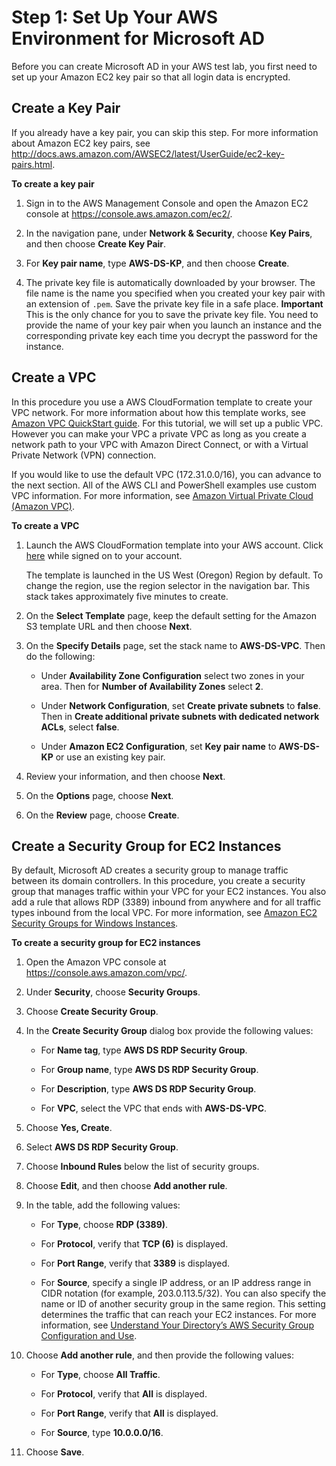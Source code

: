 # Step 1: Set Up Your AWS Environment for Microsoft AD<a name="microsoftadbasestep1"></a>

Before you can create Microsoft AD in your AWS test lab, you first need to set up your Amazon EC2 key pair so that all login data is encrypted\.

## Create a Key Pair<a name="createkeypair2"></a>

If you already have a key pair, you can skip this step\. For more information about Amazon EC2 key pairs, see [http://docs\.aws\.amazon\.com/AWSEC2/latest/UserGuide/ec2\-key\-pairs\.html](http://docs.aws.amazon.com/AWSEC2/latest/UserGuide/ec2-key-pairs.html)\.

**To create a key pair**

1. Sign in to the AWS Management Console and open the Amazon EC2 console at [https://console\.aws\.amazon\.com/ec2/](https://console.aws.amazon.com/ec2/)\.

1. In the navigation pane, under **Network & Security**, choose **Key Pairs**, and then choose **Create Key Pair**\.

1. For **Key pair name**, type **AWS\-DS\-KP**, and then choose **Create**\.

1. The private key file is automatically downloaded by your browser\. The file name is the name you specified when you created your key pair with an extension of `.pem`\. Save the private key file in a safe place\.
**Important**  
This is the only chance for you to save the private key file\. You need to provide the name of your key pair when you launch an instance and the corresponding private key each time you decrypt the password for the instance\.

## Create a VPC<a name="createvpc"></a>

In this procedure you use a AWS CloudFormation template to create your VPC network\. For more information about how this template works, see [Amazon VPC QuickStart guide](https://aws.amazon.com/quickstart/architecture/vpc/)\. For this tutorial, we will set up a public VPC\. However you can make your VPC a private VPC as long as you create a network path to your VPC with Amazon Direct Connect, or with a Virtual Private Network \(VPN\) connection\.

If you would like to use the default VPC \(172\.31\.0\.0/16\), you can advance to the next section\. All of the AWS CLI and PowerShell examples use custom VPC information\. For more information, see [Amazon Virtual Private Cloud \(Amazon VPC\)](http://docs.aws.amazon.com/AmazonVPC/latest/UserGuide/VPC_Introduction.html)\.

**To create a VPC**

1. Launch the AWS CloudFormation template into your AWS account\. Click [here](https://console.aws.amazon.com/cloudformation/home?region=us-west-2#cstack=sn%7EQuick-Start-VPC%7Cturl%7Ehttps://s3.amazonaws.com/quickstart-reference/aws/vpc/latest/templates/aws-vpc.template) while signed on to your account\.

   The template is launched in the US West \(Oregon\) Region by default\. To change the region, use the region selector in the navigation bar\. This stack takes approximately five minutes to create\.

1. On the **Select Template** page, keep the default setting for the Amazon S3 template URL and then choose **Next**\.

1. On the **Specify Details** page, set the stack name to **AWS\-DS\-VPC**\. Then do the following:

   + Under **Availability Zone Configuration** select two zones in your area\. Then for **Number of Availability Zones** select **2**\.

   + Under **Network Configuration**, set **Create private subnets** to **false**\. Then in **Create additional private subnets with dedicated network ACLs**, select **false**\.

   + Under **Amazon EC2 Configuration**, set **Key pair name** to **AWS\-DS\-KP** or use an existing key pair\.

1. Review your information, and then choose **Next**\.

1. On the **Options** page, choose **Next**\.

1. On the **Review** page, choose **Create**\.

## Create a Security Group for EC2 Instances<a name="createsecuritygroup"></a>

By default, Microsoft AD creates a security group to manage traffic between its domain controllers\. In this procedure, you create a security group that manages traffic within your VPC for your EC2 instances\. You also add a rule that allows RDP \(3389\) inbound from anywhere and for all traffic types inbound from the local VPC\. For more information, see [Amazon EC2 Security Groups for Windows Instances](http://docs.aws.amazon.com/AWSEC2/latest/WindowsGuide/using-network-security.html)\.

**To create a security group for EC2 instances**

1. Open the Amazon VPC console at [https://console\.aws\.amazon\.com/vpc/](https://console.aws.amazon.com/vpc/)\.

1. Under **Security**, choose **Security Groups**\.

1. Choose **Create Security Group**\.

1. In the **Create Security Group** dialog box provide the following values:

   + For **Name tag**, type **AWS DS RDP Security Group**\.

   + For **Group name**, type **AWS DS RDP Security Group**\.

   + For **Description**, type **AWS DS RDP Security Group**\.

   + For **VPC**, select the VPC that ends with **AWS\-DS\-VPC**\.

1. Choose **Yes, Create**\.

1. Select **AWS DS RDP Security Group**\.

1. Choose **Inbound Rules** below the list of security groups\.

1. Choose **Edit**, and then choose **Add another rule**\.

1. In the table, add the following values:

   + For **Type**, choose **RDP \(3389\)**\.

   + For **Protocol**, verify that **TCP \(6\)** is displayed\.

   + For **Port Range**, verify that **3389** is displayed\.

   + For **Source**, specify a single IP address, or an IP address range in CIDR notation \(for example, 203\.0\.113\.5/32\)\. You can also specify the name or ID of another security group in the same region\. This setting determines the traffic that can reach your EC2 instances\. For more information, see [Understand Your Directory’s AWS Security Group Configuration and Use](best_practices.md#understandsecuritygroup)\.

1. Choose **Add another rule**, and then provide the following values:

   + For **Type**, choose **All Traffic**\.

   + For **Protocol**, verify that **All** is displayed\.

   + For **Port Range**, verify that **All** is displayed\.

   + For **Source**, type **10\.0\.0\.0/16**\.

1. Choose **Save**\.